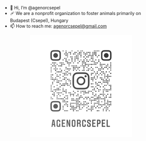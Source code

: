 - 👋 Hi, I’m @agenorcsepel
- :adhesive_bandage: We are a nonprofit organization to foster animals primarily on Budapest (Csepel), Hungary
- 📫 How to reach me: agenorcsepel@gmail.com

<div align="center"><img src="agenorcsepel_nametag.png" width="65%"/></div>

<!-- ![Alt text](agenorcsepel_nametag.png "Instagram QR")-->

<!---
agenorcsepel/agenorcsepel is a ✨ special ✨ repository because its `README.md` (this file) appears on your GitHub profile.
You can click the Preview link to take a look at your changes.
--->
